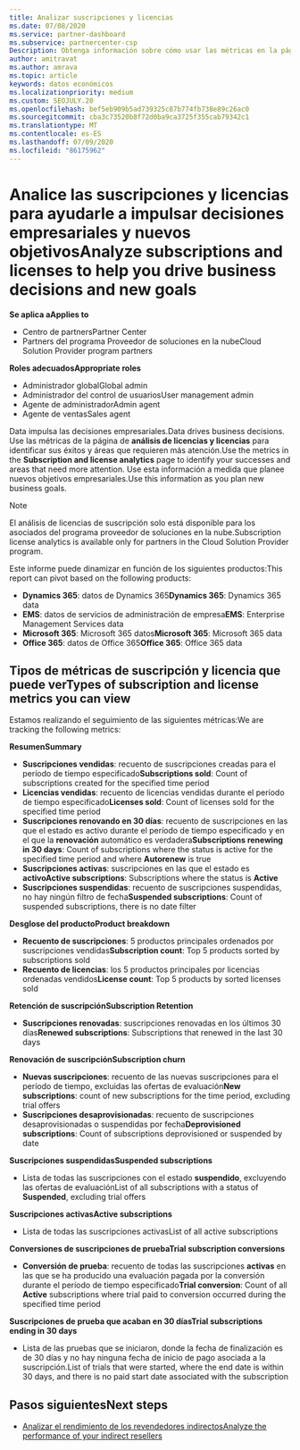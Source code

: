 ```yaml
---
title: Analizar suscripciones y licencias
ms.date: 07/08/2020
ms.service: partner-dashboard
ms.subservice: partnercenter-csp
Description: Obtenga información sobre cómo usar las métricas en la página de análisis de licencias y suscripción para identificar sus éxitos y áreas que requieren más atención.
author: amitravat
ms.author: amrava
ms.topic: article
keywords: datos económicos
ms.localizationpriority: medium
ms.custom: SEOJULY.20
ms.openlocfilehash: bef5eb909b5ad739325c87b774fb738e89c26ac0
ms.sourcegitcommit: cba3c73520b8f72d0ba9ca3725f355cab79342c1
ms.translationtype: MT
ms.contentlocale: es-ES
ms.lasthandoff: 07/09/2020
ms.locfileid: "86175962"
---
```

# <a name="analyze-subscriptions-and-licenses-to-help-you-drive-business-decisions-and-new-goals"></a><span data-ttu-id="532ea-104">Analice las suscripciones y licencias para ayudarle a impulsar decisiones empresariales y nuevos objetivos</span><span class="sxs-lookup"><span data-stu-id="532ea-104">Analyze subscriptions and licenses to help you drive business decisions and new goals</span></span>

<span data-ttu-id="532ea-105">**Se aplica a**</span><span class="sxs-lookup"><span data-stu-id="532ea-105">**Applies to**</span></span>

- <span data-ttu-id="532ea-106">Centro de partners</span><span class="sxs-lookup"><span data-stu-id="532ea-106">Partner Center</span></span>
- <span data-ttu-id="532ea-107">Partners del programa Proveedor de soluciones en la nube</span><span class="sxs-lookup"><span data-stu-id="532ea-107">Cloud Solution Provider program partners</span></span>

<span data-ttu-id="532ea-108">**Roles adecuados**</span><span class="sxs-lookup"><span data-stu-id="532ea-108">**Appropriate roles**</span></span>

- <span data-ttu-id="532ea-109">Administrador global</span><span class="sxs-lookup"><span data-stu-id="532ea-109">Global admin</span></span>
- <span data-ttu-id="532ea-110">Administrador del control de usuarios</span><span class="sxs-lookup"><span data-stu-id="532ea-110">User management admin</span></span>
- <span data-ttu-id="532ea-111">Agente de administrador</span><span class="sxs-lookup"><span data-stu-id="532ea-111">Admin agent</span></span>
- <span data-ttu-id="532ea-112">Agente de ventas</span><span class="sxs-lookup"><span data-stu-id="532ea-112">Sales agent</span></span>

<span data-ttu-id="532ea-113">Data impulsa las decisiones empresariales.</span><span class="sxs-lookup"><span data-stu-id="532ea-113">Data drives business decisions.</span></span> <span data-ttu-id="532ea-114">Use las métricas de la página de **análisis de licencias y licencias** para identificar sus éxitos y áreas que requieren más atención.</span><span class="sxs-lookup"><span data-stu-id="532ea-114">Use the metrics in the **Subscription and license analytics** page to identify your successes and areas that need more attention.</span></span> <span data-ttu-id="532ea-115">Use esta información a medida que planee nuevos objetivos empresariales.</span><span class="sxs-lookup"><span data-stu-id="532ea-115">Use this information as you plan new business goals.</span></span>

> [!NOTE]
> <span data-ttu-id="532ea-116">El análisis de licencias de suscripción solo está disponible para los asociados del programa proveedor de soluciones en la nube.</span><span class="sxs-lookup"><span data-stu-id="532ea-116">Subscription license analytics is available only for partners in the Cloud Solution Provider program.</span></span>


<span data-ttu-id="532ea-117">Este informe puede dinamizar en función de los siguientes productos:</span><span class="sxs-lookup"><span data-stu-id="532ea-117">This report can pivot based on the following products:</span></span>

 - <span data-ttu-id="532ea-118">**Dynamics 365**: datos de Dynamics 365</span><span class="sxs-lookup"><span data-stu-id="532ea-118">**Dynamics 365**: Dynamics 365 data</span></span>  
 - <span data-ttu-id="532ea-119">**EMS**: datos de servicios de administración de empresa</span><span class="sxs-lookup"><span data-stu-id="532ea-119">**EMS**: Enterprise Management Services data</span></span>  
 - <span data-ttu-id="532ea-120">**Microsoft 365**: Microsoft 365 datos</span><span class="sxs-lookup"><span data-stu-id="532ea-120">**Microsoft 365**: Microsoft 365 data</span></span>  
 - <span data-ttu-id="532ea-121">**Office 365**: datos de Office 365</span><span class="sxs-lookup"><span data-stu-id="532ea-121">**Office 365**: Office 365 data</span></span>  


## <a name="types-of-subscription-and-license-metrics-you-can-view"></a><span data-ttu-id="532ea-122">Tipos de métricas de suscripción y licencia que puede ver</span><span class="sxs-lookup"><span data-stu-id="532ea-122">Types of subscription and license metrics you can view</span></span>

<span data-ttu-id="532ea-123">Estamos realizando el seguimiento de las siguientes métricas:</span><span class="sxs-lookup"><span data-stu-id="532ea-123">We are tracking the following metrics:</span></span>

<span data-ttu-id="532ea-124">**Resumen**</span><span class="sxs-lookup"><span data-stu-id="532ea-124">**Summary**</span></span>  
 - <span data-ttu-id="532ea-125">**Suscripciones vendidas**: recuento de suscripciones creadas para el período de tiempo especificado</span><span class="sxs-lookup"><span data-stu-id="532ea-125">**Subscriptions sold**: Count of subscriptions created for the specified time period</span></span>  
 - <span data-ttu-id="532ea-126">**Licencias vendidas**: recuento de licencias vendidas durante el período de tiempo especificado</span><span class="sxs-lookup"><span data-stu-id="532ea-126">**Licenses sold**: Count of licenses sold for the specified time period</span></span>   
 - <span data-ttu-id="532ea-127">**Suscripciones renovando en 30 días**: recuento de suscripciones en las que el estado es activo durante el período de tiempo especificado y en el que la **renovación** automático es verdadera</span><span class="sxs-lookup"><span data-stu-id="532ea-127">**Subscriptions renewing in 30 days**: Count of subscriptions where the status is active for the specified time period and where **Autorenew** is true</span></span>
 - <span data-ttu-id="532ea-128">**Suscripciones activas**: suscripciones en las que el estado es **activo**</span><span class="sxs-lookup"><span data-stu-id="532ea-128">**Active subscriptions**: Subscriptions where the status is **Active**</span></span>  
 - <span data-ttu-id="532ea-129">**Suscripciones suspendidas**: recuento de suscripciones suspendidas, no hay ningún filtro de fecha</span><span class="sxs-lookup"><span data-stu-id="532ea-129">**Suspended subscriptions**: Count of suspended subscriptions, there is no date filter</span></span>  

<span data-ttu-id="532ea-130">**Desglose del producto**</span><span class="sxs-lookup"><span data-stu-id="532ea-130">**Product breakdown**</span></span>  
 - <span data-ttu-id="532ea-131">**Recuento de suscripciones**: 5 productos principales ordenados por suscripciones vendidas</span><span class="sxs-lookup"><span data-stu-id="532ea-131">**Subscription count**: Top 5 products sorted by subscriptions sold</span></span>  
 - <span data-ttu-id="532ea-132">**Recuento de licencias**: los 5 productos principales por licencias ordenadas vendidos</span><span class="sxs-lookup"><span data-stu-id="532ea-132">**License count**: Top 5 products by sorted licenses sold</span></span>

<span data-ttu-id="532ea-133">**Retención de suscripción**</span><span class="sxs-lookup"><span data-stu-id="532ea-133">**Subscription Retention**</span></span>
 - <span data-ttu-id="532ea-134">**Suscripciones renovadas**: suscripciones renovadas en los últimos 30 días</span><span class="sxs-lookup"><span data-stu-id="532ea-134">**Renewed subscriptions**: Subscriptions that renewed in the last 30 days</span></span>  

<span data-ttu-id="532ea-135">**Renovación de suscripción**</span><span class="sxs-lookup"><span data-stu-id="532ea-135">**Subscription churn**</span></span>  
 - <span data-ttu-id="532ea-136">**Nuevas suscripciones**: recuento de las nuevas suscripciones para el período de tiempo, excluidas las ofertas de evaluación</span><span class="sxs-lookup"><span data-stu-id="532ea-136">**New subscriptions**: count of new subscriptions for the time period, excluding trial offers</span></span>  
 - <span data-ttu-id="532ea-137">**Suscripciones desaprovisionadas**: recuento de suscripciones desaprovisionadas o suspendidas por fecha</span><span class="sxs-lookup"><span data-stu-id="532ea-137">**Deprovisioned subscriptions**: Count of subscriptions deprovisioned or suspended by date</span></span>  

<span data-ttu-id="532ea-138">**Suscripciones suspendidas**</span><span class="sxs-lookup"><span data-stu-id="532ea-138">**Suspended subscriptions**</span></span>  
 - <span data-ttu-id="532ea-139">Lista de todas las suscripciones con el estado **suspendido**, excluyendo las ofertas de evaluación</span><span class="sxs-lookup"><span data-stu-id="532ea-139">List of all subscriptions with a status of **Suspended**, excluding trial offers</span></span>  
  
<span data-ttu-id="532ea-140">**Suscripciones activas**</span><span class="sxs-lookup"><span data-stu-id="532ea-140">**Active subscriptions**</span></span>
 - <span data-ttu-id="532ea-141">Lista de todas las suscripciones activas</span><span class="sxs-lookup"><span data-stu-id="532ea-141">List of all active subscriptions</span></span>  

<span data-ttu-id="532ea-142">**Conversiones de suscripciones de prueba**</span><span class="sxs-lookup"><span data-stu-id="532ea-142">**Trial subscription conversions**</span></span>  
 - <span data-ttu-id="532ea-143">**Conversión de prueba**: recuento de todas las suscripciones **activas** en las que se ha producido una evaluación pagada por la conversión durante el período de tiempo especificado</span><span class="sxs-lookup"><span data-stu-id="532ea-143">**Trial conversion**: Count of all **Active** subscriptions where trial paid to conversion occurred during the specified time period</span></span>  

<span data-ttu-id="532ea-144">**Suscripciones de prueba que acaban en 30 días**</span><span class="sxs-lookup"><span data-stu-id="532ea-144">**Trial subscriptions ending in 30 days**</span></span>  
 - <span data-ttu-id="532ea-145">Lista de las pruebas que se iniciaron, donde la fecha de finalización es de 30 días y no hay ninguna fecha de inicio de pago asociada a la suscripción.</span><span class="sxs-lookup"><span data-stu-id="532ea-145">List of trials that were started, where the end date is within 30 days, and there is no paid start date associated with the subscription</span></span>  

## <a name="next-steps"></a><span data-ttu-id="532ea-146">Pasos siguientes</span><span class="sxs-lookup"><span data-stu-id="532ea-146">Next steps</span></span>

- [<span data-ttu-id="532ea-147">Analizar el rendimiento de los revendedores indirectos</span><span class="sxs-lookup"><span data-stu-id="532ea-147">Analyze the performance of your indirect resellers</span></span>](analyze-indirect-resellers.md)